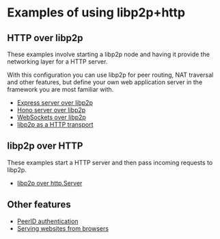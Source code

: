 # Examples of using libp2p+http

## HTTP over libp2p

These examples involve starting a libp2p node and having it provide the
networking layer for a HTTP server.

With this configuration you can use libp2p for peer routing, NAT traversal and
other features, but define your own web application server in the framework you
are most familiar with.

- [Express server over libp2p](./express-server-over-libp2p)
- [Hono server over libp2p](./hono-server-over-libp2p)
- [WebSockets over libp2p](./websockets-over-libp2p)
- [libp2p as a HTTP transport]('./libp2p-as-http-transport)

## libp2p over HTTP

These examples start a HTTP server and then pass incoming requests to libp2p.

- [libp2p over http.Server]('./libp2p-over-http-server)

## Other features

- [PeerID authentication]('./peer-id-auth)
- [Serving websites from browsers]('./serving-websites-from-browsers)
